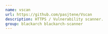```yaml
---
name: vscan
url: https://github.com/pasjtene/Vscan
description: HTTPS / Vulnerability scanner.
group: blackarch blackarch-scanner
---
```

